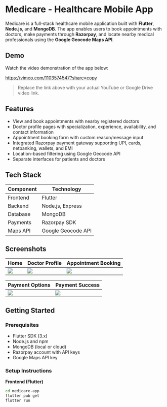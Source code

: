 # Medicare - Healthcare Mobile App

Medicare is a full-stack healthcare mobile application built with **Flutter**, **Node.js**, and **MongoDB**. The app enables users to book appointments with doctors, make payments through **Razorpay**, and locate nearby medical professionals using the **Google Geocode Maps API**.

## Demo

Watch the video demonstration of the app below:

https://vimeo.com/1103574547?share=copy

> Replace the link above with your actual YouTube or Google Drive video link.

## Features

- View and book appointments with nearby registered doctors
- Doctor profile pages with specialization, experience, availability, and contact information
- Appointment booking form with custom reason/message input
- Integrated Razorpay payment gateway supporting UPI, cards, netbanking, wallets, and EMI
- Location-based filtering using Google Geocode API
- Separate interfaces for patients and doctors

## Tech Stack

| Component   | Technology         |
|------------|--------------------|
| Frontend   | Flutter             |
| Backend    | Node.js, Express    |
| Database   | MongoDB             |
| Payments   | Razorpay SDK        |
| Maps API   | Google Geocode API  |

## Screenshots

| Home | Doctor Profile | Appointment Booking |
|------|----------------|---------------------|
| ![](screenshots/home.png) | ![](screenshots/doctor.png) | ![](screenshots/appointment.png) |

| Payment Options | Payment Success |
|------------------|----------------|
| ![](screenshots/payment.png) | ![](screenshots/success.png) |

## Getting Started

### Prerequisites

- Flutter SDK (3.x)
- Node.js and npm
- MongoDB (local or cloud)
- Razorpay account with API keys
- Google Maps API key

### Setup Instructions

**Frontend (Flutter)**

```bash
cd medicare-app
flutter pub get
flutter run

